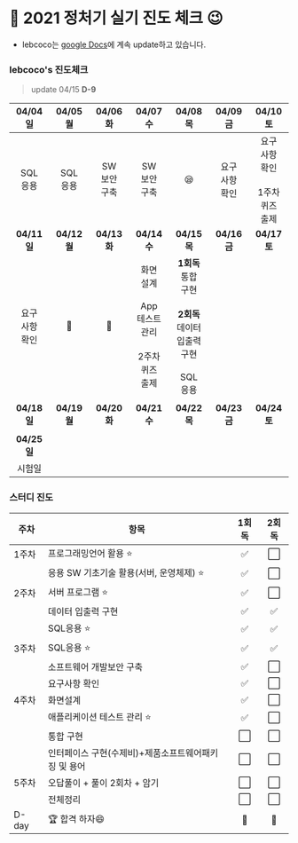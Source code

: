 # :notebook_with_decorative_cover: 2021 정처기 실기 진도 체크 :wink:

* lebcoco는 [google Docs](https://docs.google.com/document/d/1dP9pkxsEYi-9YAKthbDNlj8FXQFtV_ie1CUb8Ay2jrE/edit?usp=sharing)에 계속 update하고 있습니다.



### lebcoco's 진도체크

> update 04/15 **D-9**

|         04/04 일         |   04/05 월    |        04/06 화         |                           04/07 수                           |                           04/08 목                           |         04/09 금         |                           04/10 토                           |
| :----------------------: | :-----------: | :---------------------: | :----------------------------------------------------------: | :----------------------------------------------------------: | :----------------------: | :----------------------------------------------------------: |
|      SQL<br /> 응용      | SQL<br />응용 | SW <br />보안<br />구축 |                   SW <br />보안<br />구축                    |                           :sleepy:                           | 요구<br />사항<br />확인 | 요구<br />사항<br />확인<br /><br />1주차<br />퀴즈<br />출제 |
|       **04/11 일**       | **04/12 월**  |      **04/13 화**       |                         **04/14 수**                         |                         **04/15 목**                         |       **04/16 금**       |                         **04/17 토**                         |
| 요구<br />사항<br />확인 |  :briefcase:  |       :briefcase:       | 화면<br />설계<br /><br />App<br />테스트<br />관리<br /><br />2주차<br />퀴즈<br />출제 | **1회독**<br />통합<br />구현<br /><br />**2회독**<br />데이터<br />입출력<br />구현<br /><br />SQL<br />응용 |                          |                                                              |
|                          |               |                         |                                                              |                                                              |                          |                                                              |
|       **04/18 일**       | **04/19 월**  |      **04/20 화**       |                         **04/21 수**                         |                         **04/22 목**                         |       **04/23 금**       |                         **04/24 토**                         |
|                          |               |                         |                                                              |                                                              |                          |                                                              |
|       **04/25 일**       |               |                         |                                                              |                                                              |                          |                                                              |
|          시험일          |               |                         |                                                              |                                                              |                          |                                                              |



### 스터디 진도

| 주차  | 항목                                                 |       1회독        | 2회독 |
| ----- | ---------------------------------------------------- | :----------------: | :---: |
| 1주차 | 프로그래밍언어 활용 ⭐                                | :white_check_mark: |   ⬜   |
|       | 응용 SW 기초기술 활용(서버, 운영체제) ⭐              | :white_check_mark: |   ⬜   |
| 2주차 | 서버 프로그램 ⭐                                      | :white_check_mark: |   ⬜   |
|       | 데이터 입출력 구현                                   | :white_check_mark: |   ✅   |
|       | SQL응용 ⭐                                            | :white_check_mark: |   ✅   |
| 3주차 | SQL응용 ⭐                                            | :white_check_mark: |   ✅   |
|       | 소프트웨어 개발보안 구축                             | :white_check_mark: |   ⬜   |
|       | 요구사항 확인                                        | :white_check_mark: |   ⬜   |
| 4주차 | 화면설계                                             | :white_check_mark: |   ⬜   |
|       | 애플리케이션 테스트 관리 ⭐                           |         ✅          |   ⬜   |
|       | 통합 구현                                            |         ⬜          |   ⬜   |
|       | 인터페이스 구현(수제비)+제품소프트웨어패키징 및 용어 |         ⬜          |   ⬜   |
| 5주차 | 오답풀이 + 풀이 2회차 + 암기                         |         ⬜          |   ⬜   |
|       | 전체정리                                             |         ⬜          |   ⬜   |
| D-day | 🏆 합격 하자😄                                         |         💯          |   💯   |

